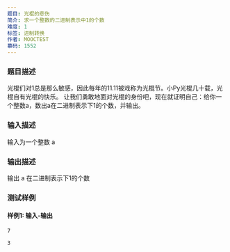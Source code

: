 ```yaml
---
题目: 光棍的悲伤
简介: 求一个整数的二进制表示中1的个数
难度: 1
标签: 进制转换
作者: MOOCTEST
慕码: 1552
---
```


### 题目描述

光棍们对1总是那么敏感，因此每年的11.11被戏称为光棍节。小Py光棍几十载，光棍自有光棍的快乐。
让我们勇敢地面对光棍的身份吧，现在就证明自己：给你一个整数a，数出a在二进制表示下1的个数，并输出。

### 输入描述

输入为一个整数 a

### 输出描述

输出 a 在二进制表示下1的个数

### 测试样例

#### 样例1: 输入-输出

```
7
```

```
3
```

